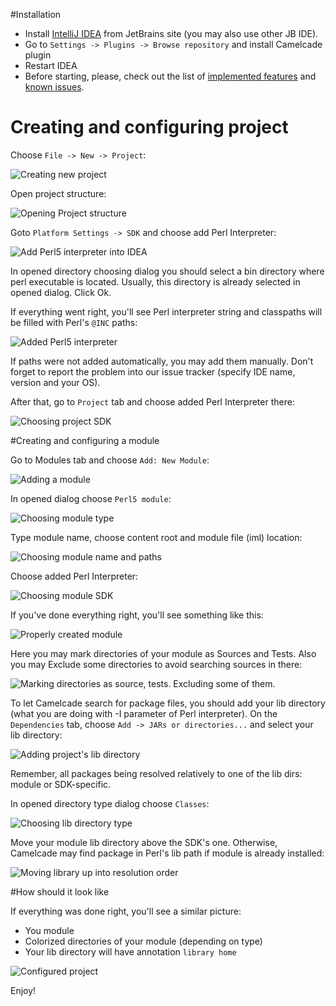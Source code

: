 
#Installation
* Install [IntelliJ IDEA](https://www.jetbrains.com/idea/) from JetBrains site (you may also use other JB IDE).
* Go to `Settings -> Plugins -> Browse repository` and install Camelcade plugin
* Restart IDEA
* Before starting, please, check out the list of [implemented features](https://github.com/hurricup/Perl5-IDEA/wiki/Implemented-features) and [known issues](https://github.com/hurricup/Perl5-IDEA/wiki/Known-issues).
# Creating and configuring project
Choose `File -> New -> Project`:

![Creating new project](https://github.com/hurricup/Perl5-IDEA/blob/master/images/gettingstarted/createproject.png)

Open project structure:

![Opening Project structure](https://github.com/hurricup/Perl5-IDEA/blob/master/images/gettingstarted/projectstructure.png)

Goto `Platform Settings -> SDK` and choose add Perl Interpreter:

![Add Perl5 interpreter into IDEA](https://github.com/hurricup/Perl5-IDEA/blob/master/images/gettingstarted/sdktype.png)

In opened directory choosing dialog you should select a bin directory where perl executable is located. Usually, this directory is already selected in opened dialog. Click Ok.

If everything went right, you'll see Perl interpreter string and classpaths will be filled with Perl's `@INC` paths:

![Added Perl5 interpreter](https://github.com/hurricup/Perl5-IDEA/blob/master/images/gettingstarted/sdkadded.png)

If paths were not added automatically, you may add them manually. Don't forget to report the problem into our issue tracker (specify IDE name, version and your OS).

After that, go to `Project` tab and choose added Perl Interpreter there:

![Choosing project SDK](https://github.com/hurricup/Perl5-IDEA/blob/master/images/gettingstarted/projectsdk.png)

#Creating and configuring a module

Go to Modules tab and choose `Add: New Module`:

![Adding a module](https://github.com/hurricup/Perl5-IDEA/blob/master/images/gettingstarted/newmodulestart.png)

In opened dialog choose `Perl5 module`:

![Choosing module type](https://github.com/hurricup/Perl5-IDEA/blob/master/images/gettingstarted/newmoduletype.png)

Type module name, choose content root and module file (iml) location:

![Choosing module name and paths](https://github.com/hurricup/Perl5-IDEA/blob/master/images/gettingstarted/newmoduledialog.png)

Choose added Perl Interpreter:

![Choosing module SDK](https://github.com/hurricup/Perl5-IDEA/blob/master/images/gettingstarted/newmodulesdk.png)

If you've done everything right, you'll see something like this:

![Properly created module](https://github.com/hurricup/Perl5-IDEA/blob/master/images/gettingstarted/createdmodule.png)

Here you may mark directories of your module as Sources and Tests. Also you may Exclude some directories to avoid searching sources in there:

![Marking directories as source, tests. Excluding some of them.](https://github.com/hurricup/Perl5-IDEA/blob/master/images/gettingstarted/marksources.png)

To let Camelcade search for package files, you should add your lib directory (what you are doing with -I parameter of Perl interpreter). On the `Dependencies` tab, choose `Add -> JARs or directories...` and select your lib directory:

![Adding project's lib directory](https://github.com/hurricup/Perl5-IDEA/blob/master/images/gettingstarted/addlibdir.png)

Remember, all packages being resolved relatively to one of the lib dirs: module or SDK-specific.

In opened directory type dialog choose `Classes`:

![Choosing lib directory type](https://github.com/hurricup/Perl5-IDEA/blob/master/images/gettingstarted/chooselibtype.png)

Move your module lib directory above the SDK's one. Otherwise, Camelcade may find package in Perl's lib path if module is already installed:

![Moving library up into resolution order](https://github.com/hurricup/Perl5-IDEA/blob/master/images/gettingstarted/movelibup.png)

#How should it look like

If everything was done right, you'll see a similar picture:
* You module 
* Colorized directories of your module (depending on type)
* Your lib directory will have annotation `library home`

![Configured project](https://github.com/hurricup/Perl5-IDEA/blob/master/images/gettingstarted/finalstep.png)

Enjoy!